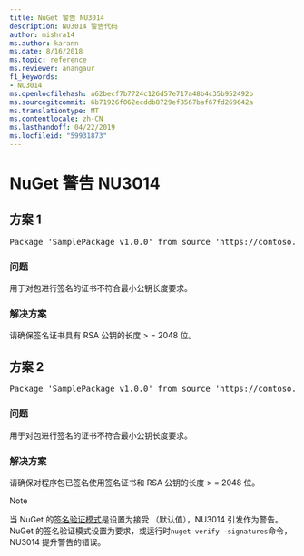 ```yaml
---
title: NuGet 警告 NU3014
description: NU3014 警告代码
author: mishra14
ms.author: karann
ms.date: 8/16/2018
ms.topic: reference
ms.reviewer: anangaur
f1_keywords:
- NU3014
ms.openlocfilehash: a62becf7b7724c126d57e717a48b4c35b952492b
ms.sourcegitcommit: 6b71926f062ecddb8729ef8567baf67fd269642a
ms.translationtype: MT
ms.contentlocale: zh-CN
ms.lasthandoff: 04/22/2019
ms.locfileid: "59931873"
---
```

# <a name="nuget-warning-nu3014"></a>NuGet 警告 NU3014

## <a name="scenario-1"></a>方案 1

<pre>Package 'SamplePackage v1.0.0' from source 'https://contoso.com/index.json': The signing certificate does not meet a minimum public key length requirement.</pre>

### <a name="issue"></a>问题

用于对包进行签名的证书不符合最小公钥长度要求。


### <a name="solution"></a>解决方案

请确保签名证书具有 RSA 公钥的长度 > = 2048 位。



## <a name="scenario-2"></a>方案 2

<pre>Package 'SamplePackage v1.0.0' from source 'https://contoso.com/index.json': The primary signature's certificate does not meet a minimum public key length requirement.</pre>

### <a name="issue"></a>问题

用于对包进行签名的证书不符合最小公钥长度要求。


### <a name="solution"></a>解决方案

请确保对程序包已签名使用签名证书和 RSA 公钥的长度 > = 2048 位。


> [!Note]
> 当 NuGet 的[签名验证模式](https://docs.microsoft.com/en-us/nuget/consume-packages/installing-signed-packages#configure-package-signature-requirements)是设置为接受 （默认值），NU3014 引发作为警告。 NuGet 的签名验证模式设置为要求，或运行时`nuget verify -signatures`命令，NU3014 提升警告的错误。 
